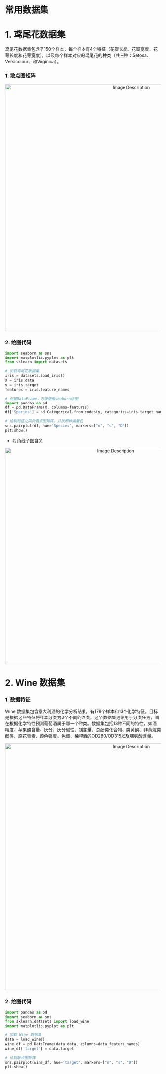 # 常用数据集

# 1. 鸢尾花数据集

鸢尾花数据集包含了150个样本，每个样本有4个特征（花瓣长度、花瓣宽度、花萼长度和花萼宽度），以及每个样本对应的鸢尾花的种类（共三种：Setosa、Versicolour、和Virginica）。

### 1. 散点图矩阵

<p align="center">
<img src="https://19640810.xyz/05_image/01_imageHost/20240621-193218.png" alt="Image Description" width="800">
</p>

### 2. 绘图代码

```py
import seaborn as sns
import matplotlib.pyplot as plt
from sklearn import datasets

# 加载鸢尾花数据集
iris = datasets.load_iris()
X = iris.data
y = iris.target
features = iris.feature_names

# 创建DataFrame，方便使用seaborn绘图
import pandas as pd
df = pd.DataFrame(X, columns=features)
df['Species'] = pd.Categorical.from_codes(y, categories=iris.target_names)

# 绘制特征之间的散点图矩阵，并按照种类着色
sns.pairplot(df, hue='Species', markers=["o", "s", "D"])
plt.show()
```

- 对角线子图含义

<p align="center">
<img src="https://19640810.xyz/05_image/01_imageHost/20240621-194358.png" alt="Image Description" width="700">
</p>



# 2. Wine 数据集

### 1. 数据特征

Wine 数据集包含意大利酒的化学分析结果，有178个样本和13个化学特征。目标是根据这些特征将样本分类为3个不同的酒类。这个数据集通常用于分类任务，旨在根据化学特性预测葡萄酒属于哪一个种类。数据集包括13种不同的特性，如酒精度、苹果酸含量、灰分、灰分碱性、镁含量、总酚类化合物、类黄酮、非黄烷类酚类、原花青素、颜色强度、色调、稀释酒的OD280/OD315以及脯氨酸含量。

<p align="center">
<img src="https://19640810.xyz/05_image/01_imageHost/20240621-212109.png" alt="Image Description" width="800">
</p>


### 2. 绘图代码

```py
import pandas as pd
import seaborn as sns
from sklearn.datasets import load_wine
import matplotlib.pyplot as plt

# 加载 Wine 数据集
data = load_wine()
wine_df = pd.DataFrame(data.data, columns=data.feature_names)
wine_df['target'] = data.target

# 绘制散点图矩阵
sns.pairplot(wine_df, hue='target', markers=["o", "s", "D"])
plt.show()
```



